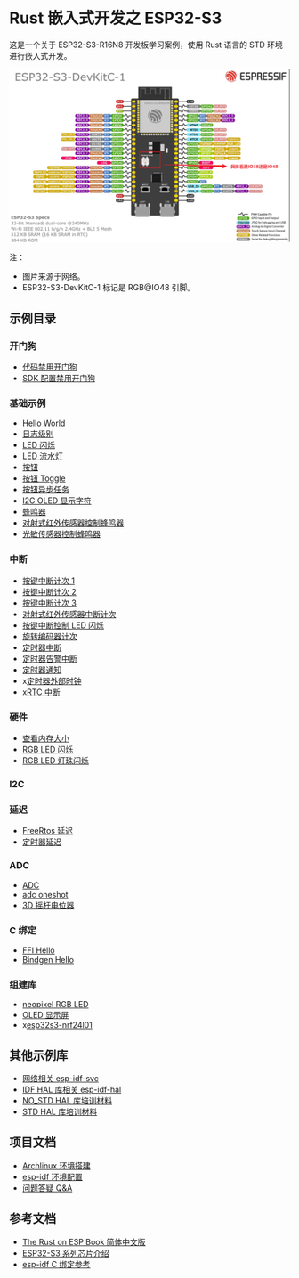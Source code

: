 # Rust 嵌入式开发之 ESP32-S3

这是一个关于 ESP32-S3-R16N8 开发板学习案例，使用 Rust 语言的 STD 环境进行嵌入式开发。

![ESP32-S3-DevKitC-1](images/ESP32-S3-DevKitC-1.png)

注：

- 图片来源于网络。
- ESP32-S3-DevKitC-1 标记是 RGB@IO48 引脚。

## 示例目录

### 开门狗

- [代码禁用开门狗](app/wdg/code_disable_wdg/README.md)
- [SDK 配置禁用开门狗](app/wdg/sdkconfig_disable_wdg/README.md)

### 基础示例

- [Hello World](app/basic/hello_world/README.md)
- [日志级别](app/basic/log_level/README.md)
- [LED 闪烁](app/basic/blinky/README.md)
- [LED 流水灯](app/basic/led_flow_light/README.md)
- [按钮](app/basic/button/README.md)
- [按钮 Toggle](app/basic/button_toggle/README.md)
- [按钮异步任务](app/basic/button_async/README.md)
- [I2C OLED 显示字符](app/basic/oled_show_str/README.md)
- [蜂鸣器](app/basic/buzzer/README.md)
- [对射式红外传感器控制蜂鸣器](app/basic/opposing_infrared_sensor_buzzer/README.md)
- [光敏传感器控制蜂鸣器](app/basic/light_sensor_control_buzzer/README.md)

### 中断

- [按键中断计次 1](app/interrupt/key_isr1/README.md)
- [按键中断计次 2](app/interrupt/key_isr2/README.md)
- [按键中断计次 3](app/interrupt/key_isr3/README.md)
- [对射式红外传感器中断计次](app/interrupt/opposing_infrared_sensor_count/README.md)
- [按键中断控制 LED 闪烁](app/interrupt/button_isr/README.md)
- [旋转编码器计次](app/interrupt/rotary_encoder_count/README.md)
- [定时器中断](app/interrupt/timer_isr/README.md)
- [定时器告警中断](app/interrupt/timer_alarm_isr/README.md)
- [定时器通知](app/interrupt/timer_notify/README.md)
- x[定时器外部时钟](app/interrupt/timer_external_clock/README.md)
- x[RTC 中断](app/interrupt/rtc_isr/README.md)

### 硬件

- [查看内存大小](app/hardware/hardware_memory_size/README.md)
- [RGB LED 闪烁](app/hardware/hardware_rgb_led/README.md)
- [RGB LED 灯珠闪烁](app/hardware/hardware_multiple_rgb_led/README.md)

### I2C

### 延迟

- [FreeRtos 延迟](app/delay/freertos_delay/README.md)
- [定时器延迟](app/delay/async_timer_delay/README.md)

### ADC

- [ADC](app/adc/adc/README.md)
- [adc oneshot](app/adc/adc_oneshot/README.md)
- [3D 摇杆电位器](app/adc/joystick_potentiometer_3d/README.md)

### C 绑定

- [FFI Hello](app/ffi/ffi_hello/README.md)
- [Bindgen Hello](app/ffi/bindgen_hello/README.md)

### 组建库

- [neopixel RGB LED](core/neopixel/README.md)
- [OLED 显示屏](core/oled/README.md)
- x[esp32s3-nrf24l01](core/esp32s3-nrf24l01/README.md)

## 其他示例库

- [网络相关 esp-idf-svc](https://github.com/esp-rs/esp-idf-svc/tree/master/examples)
- [IDF HAL 库相关 esp-idf-hal](https://github.com/esp-rs/esp-idf-hal/tree/master/examples)
- [NO_STD HAL 库培训材料](https://github.com/esp-rs/no_std-training/blob/main/README.md)
- [STD HAL 库培训材料](https://github.com/esp-rs/std-training/blob/main/README.md)

## 项目文档

- [Archlinux 环境搭建](./docs/Archlinux环境搭建.md)
- [esp-idf 环境配置](./docs/esp-idf环境配置.md)
- [问题答疑 Q&A](./docs/问题答疑Q&A.md)

## 参考文档

- [The Rust on ESP Book 简体中文版](https://narukara.github.io/rust-on-esp-book-zh-cn/introduction.html)
- [ESP32-S3 系列芯片介绍](https://blog.csdn.net/MJiarong_personal/article/details/121726585)
- [esp-idf C 绑定参考](https://esp-rs.github.io/esp-idf-svc/esp_idf_svc/index.html)
